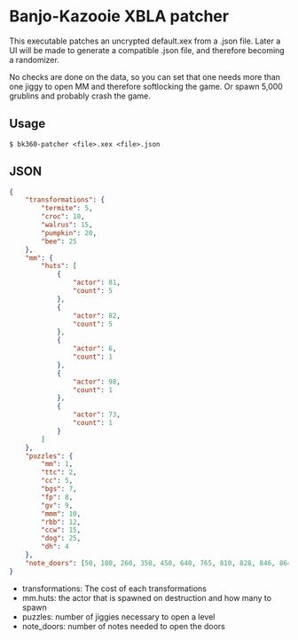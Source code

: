 # Banjo-Kazooie XBLA patcher

This executable patches an uncrypted default.xex from a .json file. Later a UI will be made to generate a compatible .json file, and therefore becoming a randomizer.

No checks are done on the data, so you can set that one needs more than one jiggy to open MM and therefore softlocking the game. Or spawn 5,000 grublins and probably crash the game.

## Usage

```console
$ bk360-patcher <file>.xex <file>.json
```

## JSON

```json
{
	"transformations": {
		"termite": 5,
		"croc": 10,
		"walrus": 15,
		"pumpkin": 20,
		"bee": 25
	},
	"mm": {
		"huts": [
			{
				"actor": 81,
				"count": 5
			},
			{
				"actor": 82,
				"count": 5
			},
			{
				"actor": 6,
				"count": 1
			},
			{
				"actor": 98,
				"count": 1
			},
			{
				"actor": 73,
				"count": 1
			}
		]
	},
	"puzzles": {
		"mm": 1,
		"ttc": 2,
		"cc": 5,
		"bgs": 7,
		"fp": 8,
		"gv": 9,
		"mmm": 10,
		"rbb": 12,
		"ccw": 15,
		"dog": 25,
		"dh": 4
	},
	"note_doors": [50, 180, 260, 350, 450, 640, 765, 810, 828, 846, 864, 882]
}
```

* transformations: The cost of each transformations
* mm.huts: the actor that is spawned on destruction and how many to spawn
* puzzles: number of jiggies necessary to open a level
* note_doors: number of notes needed to open the doors
